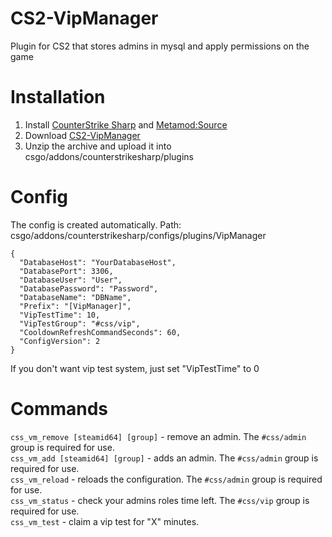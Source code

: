 # CS2-VipManager
Plugin for CS2 that stores admins in mysql and apply permissions on the game

# Installation
1. Install [CounterStrike Sharp](https://github.com/roflmuffin/CounterStrikeSharp/releases) and [Metamod:Source](https://www.sourcemm.net/downloads.php/?branch=master)
3. Download [CS2-VipManager](https://github.com/1Mack/CS2-VipManager/releases/tag/V1.1)
4. Unzip the archive and upload it into csgo/addons/counterstrikesharp/plugins

# Config
The config is created automatically. Path: csgo/addons/counterstrikesharp/configs/plugins/VipManager
```
{
  "DatabaseHost": "YourDatabaseHost",
  "DatabasePort": 3306,
  "DatabaseUser": "User",
  "DatabasePassword": "Password",
  "DatabaseName": "DBName",
  "Prefix": "[VipManager]",
  "VipTestTime": 10,
  "VipTestGroup": "#css/vip",
  "CooldownRefreshCommandSeconds": 60,
  "ConfigVersion": 2
}
```

If you don't want vip test system, just set "VipTestTime" to 0

# Commands
`css_vm_remove [steamid64] [group]` - remove an admin. The `#css/admin` group is required for use.<br />
`css_vm_add [steamid64] [group]` - adds an admin. The `#css/admin` group is required for use.<br />
`css_vm_reload` - reloads the configuration. The `#css/admin` group is required for use.<br />
`css_vm_status` - check your admins roles time left. The `#css/vip` group is required for use.<br />
`css_vm_test` - claim a vip test for "X" minutes.<br />

